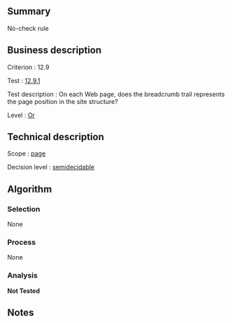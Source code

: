 ## Summary

No-check rule

## Business description

Criterion : 12.9

Test :
[12.9.1](http://www.accessiweb.org/index.php/accessiweb-22-english-version.html#test-12-9-1)

Test description : On each Web page, does the breadcrumb trail
represents the page position in the site structure?

Level : [Or](/en/category/rules-design/accessiweb-11/level/or)

## Technical description

Scope : [page](/en/category/rules-design/accessiweb-11/scope/page)

Decision level :
[semidecidable](/en/category/rules-design/accessiweb-11/decision-level/semidecidable)

## Algorithm

### Selection

None

### Process

None

### Analysis

**Not Tested**

## Notes


